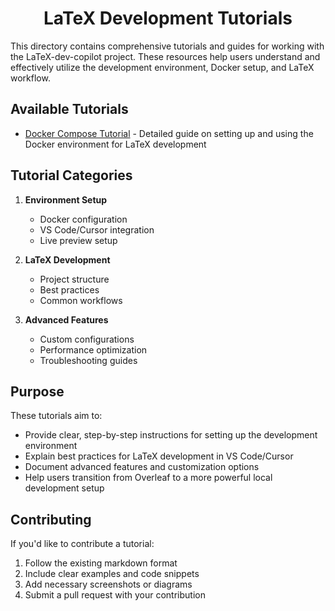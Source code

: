 <h1 align="center">LaTeX Development Tutorials</h1>

This directory contains comprehensive tutorials and guides for working with the LaTeX-dev-copilot project. These resources help users understand and effectively utilize the development environment, Docker setup, and LaTeX workflow.

## Available Tutorials

- [Docker Compose Tutorial](docker-compose-tutorial.md) - Detailed guide on setting up and using the Docker environment for LaTeX development

## Tutorial Categories

1. **Environment Setup**
   - Docker configuration
   - VS Code/Cursor integration
   - Live preview setup

2. **LaTeX Development**
   - Project structure
   - Best practices
   - Common workflows

3. **Advanced Features**
   - Custom configurations
   - Performance optimization
   - Troubleshooting guides

## Purpose

These tutorials aim to:
- Provide clear, step-by-step instructions for setting up the development environment
- Explain best practices for LaTeX development in VS Code/Cursor
- Document advanced features and customization options
- Help users transition from Overleaf to a more powerful local development setup

## Contributing

If you'd like to contribute a tutorial:
1. Follow the existing markdown format
2. Include clear examples and code snippets
3. Add necessary screenshots or diagrams
4. Submit a pull request with your contribution 